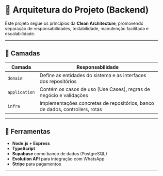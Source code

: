 # 📐 Arquitetura do Projeto (Backend)

Este projeto segue os princípios da **Clean Architecture**, promovendo separação de responsabilidades, testabilidade, manutenção facilitada e escalabilidade.

---


## 🧠 Camadas

| Camada        | Responsabilidade                                                                 |
|---------------|----------------------------------------------------------------------------------|
| `domain`      | Define as entidades do sistema e as interfaces dos repositórios                  |
| `application` | Contém os casos de uso (Use Cases), regras de negócio e validações              |
| `infra`       | Implementações concretas de repositórios, banco de dados, controllers, rotas     |


---

## 🧰 Ferramentas

- **Node.js + Express**
- **TypeScript**
- **Supabase** como banco de dados (PostgreSQL)
- **Evolution API** para integração com WhatsApp
- **Stripe** para pagamentos

---
